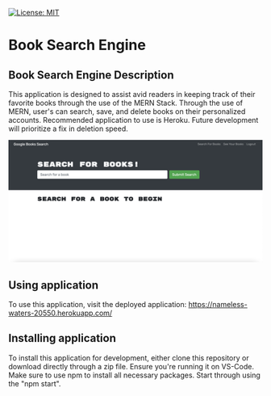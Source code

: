 [![License: MIT](https://img.shields.io/badge/License-MIT-yellow.svg)](https://opensource.org/licenses/MIT)

# Book Search Engine

## Book Search Engine Description

This application is designed to assist avid readers in keeping track of their favorite books through the use of the MERN Stack. Through the use of MERN, user's can search, save, and delete books on their personalized accounts. Recommended application to use is Heroku. Future development will prioritize a fix in deletion speed.

![Image of application](./assets/images/book.png)

## Using application

To use this application, visit the deployed application: https://nameless-waters-20550.herokuapp.com/

## Installing application

To install this application for development, either clone this repository or download directly through a zip file. Ensure you're running it on VS-Code. Make sure to use npm to install all necessary packages. Start through using the "npm start".